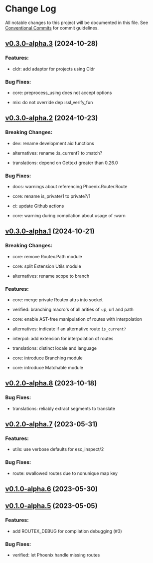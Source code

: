 # Change Log

All notable changes to this project will be documented in this file.
See [Conventional Commits](Https://conventionalcommits.org) for commit guidelines.

<!-- changelog -->

## [v0.3.0-alpha.3](https://github.com/BartOtten/routex/compare/v0.3.0-alpha.2...v0.3.0-alpha.3) (2024-10-28)




### Features:

* cldr: add adaptor for projects using Cldr

### Bug Fixes:

* core: preprocess_using does not accept options

* mix: do not override dep :ssl_verify_fun

## [v0.3.0-alpha.2](https://github.com/BartOtten/routex/compare/v0.3.0-alpha.1...v0.3.0-alpha.2) (2024-10-23)
### Breaking Changes:

* dev: rename development aid functions

* alternatives: rename :is_current? to :match?

* translations: depend on Gettext greater than 0.26.0



### Bug Fixes:

* docs: warnings about referencing Phoenix.Router.Route

* core: rename is_private/1 to private?/1

* ci: update Github actions

* core: warning during compilation about usage of :warn

## [v0.3.0-alpha.1](https://github.com/BartOtten/routex/compare/v0.3.0-alpha.1...v0.3.0-alpha.1) (2024-10-21)
### Breaking Changes:

* core: remove Routex.Path module

* core: split Extension Utils module

* alternatives: rename scope to branch



### Features:

* core: merge private Routex attrs into socket

* verified: branching macro's of all arities of ~p, url and path

* core: enable AST-free manipulation of routes with interpolation

* alternatives: indicate if an alternative route `is_current?`

* interpol: add extension for interpolation of routes

* translations: distinct locale and language

* core: introduce Branching module

* core: introduce Matchable module

## [v0.2.0-alpha.8](https://github.com/BartOtten/routex/compare/v0.2.0-alpha.7...v0.2.0-alpha.8) (2023-10-18)




### Bug Fixes:

* translations: reliably extract segments to translate

## [v0.2.0-alpha.7](https://github.com/BartOtten/routex/compare/v0.1.0-alpha.7...v0.2.0-alpha.7) (2023-05-31)




### Features:

* utils: use verbose defaults for esc_inspect/2

### Bug Fixes:

* route: swallowed routes due to nonunique map key

## [v0.1.0-alpha.6](https://github.com/BartOtten/routex/compare/v0.1.0-alpha.5...v0.1.0-alpha.6) (2023-05-30)




## [v0.1.0-alpha.5](https://github.com/BartOtten/routex/compare/v0.1.0-alpha.5...v0.1.0-alpha.5) (2023-05-05)




### Features:

* add ROUTEX_DEBUG for compilation debugging (#3)

### Bug Fixes:

* verified: let Phoenix handle missing routes
